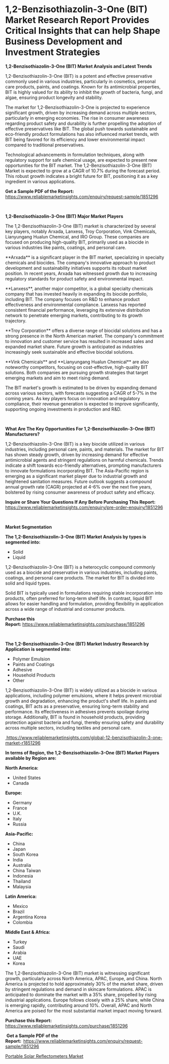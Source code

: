 <p><h1>1,2-Benzisothiazolin-3-One (BIT) Market Research Report Provides Critical Insights that can help Shape Business Development and Investment Strategies</h1></p><p><strong>1,2-Benzisothiazolin-3-One (BIT) Market Analysis and Latest Trends</strong></p>
<p><p>1,2-Benzisothiazolin-3-One (BIT) is a potent and effective preservative commonly used in various industries, particularly in cosmetics, personal care products, paints, and coatings. Known for its antimicrobial properties, BIT is highly valued for its ability to inhibit the growth of bacteria, fungi, and algae, ensuring product longevity and stability.</p><p>The market for 1,2-Benzisothiazolin-3-One is projected to experience significant growth, driven by increasing demand across multiple sectors, particularly in emerging economies. The rise in consumer awareness regarding product safety and durability is further propelling the adoption of effective preservatives like BIT. The global push towards sustainable and eco-friendly product formulations has also influenced market trends, with BIT being favored for its efficiency and lower environmental impact compared to traditional preservatives.</p><p>Technological advancements in formulation techniques, along with regulatory support for safe chemical usage, are expected to present new opportunities for the BIT market. The 1,2-Benzisothiazolin-3-One (BIT) Market is expected to grow at a CAGR of 10.7% during the forecast period. This robust growth indicates a bright future for BIT, positioning it as a key ingredient in various applications.</p></p>
<p><strong>Get a Sample PDF of the Report:&nbsp;</strong> <a href="https://www.reliablemarketinsights.com/enquiry/request-sample/1851296?utm_campaign=2183&utm_medium=2&utm_source=Github&utm_content=ia&utm_term=26032025&utm_id=12-benzisothiazolin-3-one-bit">https://www.reliablemarketinsights.com/enquiry/request-sample/1851296</a></p>
<p>&nbsp;</p>
<p><strong>1,2-Benzisothiazolin-3-One (BIT) Major Market Players</strong></p>
<p><p>The 1,2-Benzisothiazolin-3-One (BIT) market is characterized by several key players, notably Arxada, Lanxess, Troy Corporation, Vink Chemicals, Lianyungang Hualun Chemical, and IRO Group. These companies are focused on producing high-quality BIT, primarily used as a biocide in various industries like paints, coatings, and personal care.</p><p>**Arxada** is a significant player in the BIT market, specializing in specialty chemicals and biocides. The company's innovative approach to product development and sustainability initiatives supports its robust market position. In recent years, Arxada has witnessed growth due to increasing regulatory standards for product safety and environmental impact.</p><p>**Lanxess**, another major competitor, is a global specialty chemicals company that has invested heavily in expanding its biocide portfolio, including BIT. The company focuses on R&D to enhance product effectiveness and environmental compliance. Lanxess has reported consistent financial performance, leveraging its extensive distribution network to penetrate emerging markets, contributing to its growth trajectory.</p><p>**Troy Corporation** offers a diverse range of biocidal solutions and has a strong presence in the North American market. The company's commitment to innovation and customer service has resulted in increased sales and expanded market share. Future growth is anticipated as industries increasingly seek sustainable and effective biocidal solutions.</p><p>**Vink Chemicals** and **Lianyungang Hualun Chemical** are also noteworthy competitors, focusing on cost-effective, high-quality BIT solutions. Both companies are pursuing growth strategies that target emerging markets and aim to meet rising demand.</p><p>The BIT market's growth is estimated to be driven by expanding demand across various sectors, with forecasts suggesting a CAGR of 5-7% in the coming years. As key players focus on innovation and regulatory compliance, their revenue generation is expected to improve significantly, supporting ongoing investments in production and R&D.</p></p>
<p>&nbsp;</p>
<p><strong>What Are The Key Opportunities For 1,2-Benzisothiazolin-3-One (BIT) Manufacturers?</strong></p>
<p><p>1,2-Benzisothiazolin-3-One (BIT) is a key biocide utilized in various industries, including personal care, paints, and materials. The market for BIT has shown steady growth, driven by increasing demand for effective antimicrobial agents and stringent regulations on harmful chemicals. Trends indicate a shift towards eco-friendly alternatives, prompting manufacturers to innovate formulations incorporating BIT. The Asia-Pacific region is emerging as a significant market player due to industrial growth and heightened sanitation measures. Future outlook suggests a compound annual growth rate (CAGR) projected at 4-6% over the next five years, bolstered by rising consumer awareness of product safety and efficacy.</p></p>
<p><strong>Inquire or Share Your Questions If Any Before Purchasing This Report:</strong> <a href="https://www.reliablemarketinsights.com/enquiry/pre-order-enquiry/1851296?utm_campaign=2183&utm_medium=2&utm_source=Github&utm_content=ia&utm_term=26032025&utm_id=12-benzisothiazolin-3-one-bit">https://www.reliablemarketinsights.com/enquiry/pre-order-enquiry/1851296</a></p>
<p>&nbsp;</p>
<p><strong>Market Segmentation</strong></p>
<p><strong>The 1,2-Benzisothiazolin-3-One (BIT) Market Analysis by types is segmented into:</strong></p>
<p><ul><li>Solid</li><li>Liquid</li></ul></p>
<p><p>1,2-Benzisothiazolin-3-One (BIT) is a heterocyclic compound commonly used as a biocide and preservative in various industries, including paints, coatings, and personal care products. The market for BIT is divided into solid and liquid types. </p><p>Solid BIT is typically used in formulations requiring stable incorporation into products, often preferred for long-term shelf life. In contrast, liquid BIT allows for easier handling and formulation, providing flexibility in application across a wide range of industrial and consumer products.</p></p>
<p><strong>Purchase this Report:&nbsp;</strong><a href="https://www.reliablemarketinsights.com/purchase/1851296?utm_campaign=2183&utm_medium=2&utm_source=Github&utm_content=ia&utm_term=26032025&utm_id=12-benzisothiazolin-3-one-bit">https://www.reliablemarketinsights.com/purchase/1851296</a></p>
<p>&nbsp;</p>
<p><strong>The 1,2-Benzisothiazolin-3-One (BIT) Market Industry Research by Application is segmented into:</strong></p>
<p><ul><li>Polymer Emulsion</li><li>Paints and Coatings</li><li>Adhesive</li><li>Household Products</li><li>Other</li></ul></p>
<p><p>1,2-Benzisothiazolin-3-One (BIT) is widely utilized as a biocide in various applications, including polymer emulsions, where it helps prevent microbial growth and degradation, enhancing the product's shelf life. In paints and coatings, BIT acts as a preservative, ensuring long-term stability and performance. Its effectiveness in adhesives prevents spoilage during storage. Additionally, BIT is found in household products, providing protection against bacteria and fungi, thereby ensuring safety and durability across multiple sectors, including textiles and personal care.</p></p>
<p><a href="https://www.reliablemarketinsights.com/global-12-benzisothiazolin-3-one-market-r1851296?utm_campaign=2183&utm_medium=2&utm_source=Github&utm_content=ia&utm_term=26032025&utm_id=12-benzisothiazolin-3-one-bit">&nbsp;https://www.reliablemarketinsights.com/global-12-benzisothiazolin-3-one-market-r1851296</a></p>
<p><strong>In terms of Region, the 1,2-Benzisothiazolin-3-One (BIT) Market Players available by Region are:</strong></p>
<p>
    <p> <strong> North America: </strong>
        <ul>
            <li>United States</li>
            <li>Canada</li>
        </ul>
        </p> 
    <p> <strong> Europe: </strong>
        <ul>
            <li>Germany</li>
            <li>France</li>
            <li>U.K.</li>
            <li>Italy</li>
            <li>Russia</li>
        </ul>
        </p> 
    <p> <strong> Asia-Pacific: </strong>
        <ul>
            <li>China</li>
            <li>Japan</li>
            <li>South Korea</li>
            <li>India</li>
            <li>Australia</li>
            <li>China Taiwan</li>
            <li>Indonesia</li>
            <li>Thailand</li>
            <li>Malaysia</li>
        </ul>
        </p> 
    <p> <strong> Latin America: </strong>
        <ul>
            <li>Mexico</li>
            <li>Brazil</li>
            <li>Argentina Korea</li>
            <li>Colombia</li>
        </ul>
        </p> 
    <p> <strong> Middle East & Africa: </strong>
        <ul>
            <li>Turkey</li>
            <li>Saudi</li>
            <li>Arabia</li>
            <li>UAE</li>
            <li>Korea</li>
        </ul>
    </p>
    </p>
<p><p>The 1,2-Benzisothiazolin-3-One (BIT) market is witnessing significant growth, particularly across North America, APAC, Europe, and China. North America is projected to hold approximately 30% of the market share, driven by stringent regulations and demand in skincare formulations. APAC is anticipated to dominate the market with a 35% share, propelled by rising industrial applications. Europe follows closely with a 25% share, while China is emerging rapidly, contributing around 10%. Overall, APAC and North America are poised for the most substantial market impact moving forward.</p></p>
<p><strong>Purchase this Report: </strong><a href="https://www.reliablemarketinsights.com/purchase/1851296?utm_campaign=2183&utm_medium=2&utm_source=Github&utm_content=ia&utm_term=26032025&utm_id=12-benzisothiazolin-3-one-bit">https://www.reliablemarketinsights.com/purchase/1851296</a></p>
<p>&nbsp;<strong>Get a Sample PDF of the Report:&nbsp;&nbsp;</strong><a href="https://www.reliablemarketinsights.com/enquiry/request-sample/1851296?utm_campaign=2183&utm_medium=2&utm_source=Github&utm_content=ia&utm_term=26032025&utm_id=12-benzisothiazolin-3-one-bit">https://www.reliablemarketinsights.com/enquiry/request-sample/1851296</a></p>
<p><strong></strong></p>
<p><p><a href="https://github.com/SanjidaKhan901/Market-Research-Report-List-2/blob/main/portable-solar-reflectometers-market.md?utm_campaign=2183&utm_medium=2&utm_source=Github&utm_content=ia&utm_term=26032025&utm_id=12-benzisothiazolin-3-one-bit">Portable Solar Reflectometers Market</a></p></p>